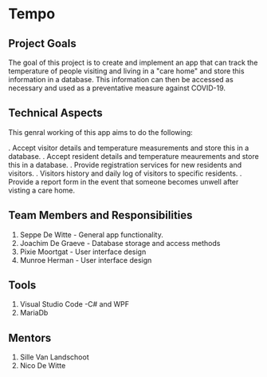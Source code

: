 # Tempo

## Project Goals

The goal of this project is to create and implement an app that can track the temperature of people visiting and living in a "care home" and store this information in a database. This information can then be accessed as necessary and used as a preventative measure against COVID-19.

## Technical Aspects

This genral working of this app aims to do the following:

\. Accept visitor details and temperature measurements and store this in a database.
\. Accept resident details and temperature meaurements and store this in a database.
\. Provide registration services for new residents and visitors.
\. Visitors history and daily log of visitors to specific residents.
\. Provide a report form in the event that someone becomes unwell after visting a care home.

## Team Members and Responsibilities

1. Seppe De Witte - General app functionality.
2. Joachim De Graeve - Database storage and access methods
3. Pixie Moortgat - User interface design
4. Munroe Herman - User interface design

## Tools

1. Visual Studio Code -C# and WPF
2. MariaDb

## Mentors

1. Sille Van Landschoot
2. Nico De Witte